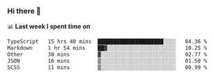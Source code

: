 ### Hi there 👋

<!--
**DBvc/DBvc** is a ✨ _special_ ✨ repository because its `README.md` (this file) appears on your GitHub profile.

Here are some ideas to get you started:

- 🔭 I’m currently working on ...
- 🌱 I’m currently learning ...
- 👯 I’m looking to collaborate on ...
- 🤔 I’m looking for help with ...
- 💬 Ask me about ...
- 📫 How to reach me: ...
- 😄 Pronouns: ...
- ⚡ Fun fact: ...
-->

📊 **Last week I spent time on**
<!--START_SECTION:waka-->

```txt
TypeScript   15 hrs 40 mins  █████████████████████░░░░   84.36 %
Markdown     1 hr 54 mins    ██▓░░░░░░░░░░░░░░░░░░░░░░   10.25 %
Other        30 mins         ▓░░░░░░░░░░░░░░░░░░░░░░░░   02.77 %
JSON         16 mins         ▒░░░░░░░░░░░░░░░░░░░░░░░░   01.50 %
SCSS         11 mins         ▒░░░░░░░░░░░░░░░░░░░░░░░░   00.99 %
```

<!--END_SECTION:waka-->
